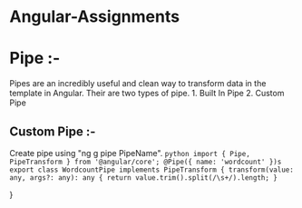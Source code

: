 # Angular-Assignments

# Pipe :-
Pipes are an incredibly useful and clean way to transform data in the template in Angular. Their are two types of pipe. 1. Built In Pipe 2. Custom Pipe

## Custom Pipe :-
Create pipe using "ng g pipe PipeName".
        ```python
          import { Pipe, PipeTransform } from '@angular/core';
              @Pipe({
                 name: 'wordcount'
                 })s
          export class WordcountPipe implements PipeTransform {
               transform(value: any, args?: any): any {
               return value.trim().split(/\s+/).length;
               }
              ```

}
